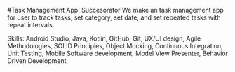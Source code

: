 #Task Management App: Succesorator
We make an task management app for user to track tasks, set category, set date, and set repeated tasks with repeat intervals.

Skills: Android Studio, Java, Kotlin, GitHub, Git, UX/UI design, Agile Methodologies, SOLID Principles, Object Mocking, Continuous Integration, Unit Testing, Mobile Software development, Model View Presenter, Behavior Driven Development.
